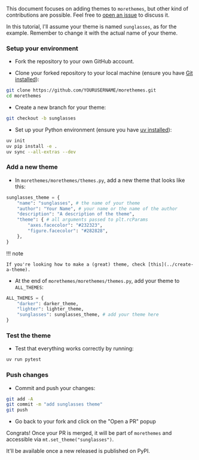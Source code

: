 This document focuses on adding themes to `morethemes`, but other kind of contributions are possible. Feel free to [open an issue](https://github.com/JosephBARBIERDARNAL/morethemes/issues) to discuss it.

In this tutorial, I'll assume your theme is named `sunglasses`, as for the example. Remember to change it with the actual name of your theme.

### Setup your environment

- Fork the repository to your own GitHub account.

- Clone your forked repository to your local machine (ensure you have [Git installed](https://git-scm.com/book/en/v2/Getting-Started-Installing-Git)):

```bash
git clone https://github.com/YOURUSERNAME/morethemes.git
cd morethemes
```

- Create a new branch for your theme:

```bash
git checkout -b sunglasses
```

- Set up your Python environment (ensure you have [uv installed](https://docs.astral.sh/uv/getting-started/installation/)):

```bash
uv init
uv pip install -e .
uv sync --all-extras --dev
```

### Add a new theme

- In `morethemes/morethemes/themes.py`, add a new theme that looks like this:

```python
sunglasses_theme = {
    "name": "sunglasses", # the name of your theme
    "author": "Your Name", # your name or the name of the author
    "description": "A description of the theme",
    "theme": { # all arguments passed to plt.rcParams
        "axes.facecolor": "#232323",
        "figure.facecolor": "#282828",
    },
}
```

!!! note

    If you're looking how to make a (great) theme, check [this](../create-a-theme).

- At the end of `morethemes/morethemes/themes.py`, add your theme to `ALL_THEMES`:

```python
ALL_THEMES = {
    "darker": darker_theme,
    "lighter": lighter_theme,
    "sunglasses": sunglasses_theme, # add your theme here
}
```

### Test the theme

- Test that everything works correctly by running:

```bash
uv run pytest
```

### Push changes

- Commit and push your changes:

```bash
git add -A
git commit -m "add sunglasses theme"
git push
```

- Go back to your fork and click on the "Open a PR" popup

Congrats! Once your PR is merged, it will be part of `morethemes` and accessible via `mt.set_theme("sunglasses")`.

It'll be available once a new released is published on PyPI.

<br>
